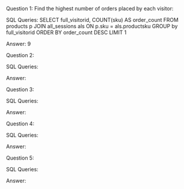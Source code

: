 Question 1: Find the highest number of orders placed by each visitor:

SQL Queries: SELECT full_visitorid, COUNT(sku) AS order_count
             FROM products p
             JOIN all_sessions als ON p.sku = als.productsku
             GROUP by full_visitorid
             ORDER BY order_count DESC
             LIMIT 1

Answer: 9



Question 2: 

SQL Queries:

Answer:



Question 3: 

SQL Queries:

Answer:



Question 4: 

SQL Queries:

Answer:



Question 5: 

SQL Queries:

Answer:
